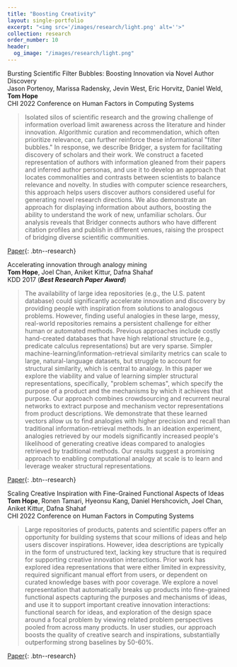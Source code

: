 ```yaml
---
title: "Boosting Creativity"
layout: single-portfolio
excerpt: "<img src='/images/research/light.png' alt=''>"
collection: research
order_number: 10
header: 
  og_image: "/images/research/light.png"
---
```


Bursting Scientific Filter Bubbles: Boosting Innovation via Novel Author Discovery
<br>
Jason Portenoy, Marissa Radensky, Jevin West, Eric Horvitz, Daniel Weld, **Tom Hope**
<br>
CHI 2022 Conference on Human Factors in Computing Systems

> Isolated silos of scientific research and the growing challenge of information overload limit awareness across the literature and hinder innovation. Algorithmic curation and recommendation, which often prioritize relevance, can further reinforce these informational "filter bubbles." In response, we describe Bridger, a system for facilitating discovery of scholars and their work. We construct a faceted representation of authors with information gleaned from their papers and inferred author personas, and use it to develop an approach that locates commonalities and contrasts between scientists to balance relevance and novelty. In studies with computer science researchers, this approach helps users discover authors considered useful for generating novel research directions. We also demonstrate an approach for displaying information about authors, boosting the ability to understand the work of new, unfamiliar scholars. Our analysis reveals that Bridger connects authors who have different citation profiles and publish in different venues, raising the prospect of bridging diverse scientific communities.

[Paper](https://arxiv.org/abs/2108.05669){: .btn--research}


Accelerating innovation through analogy mining
<br>
**Tom Hope**, Joel Chan, Aniket Kittur, Dafna Shahaf
<br>
KDD 2017 (**_Best Research Paper Award_**)

> The availability of large idea repositories (e.g., the U.S. patent database) could significantly accelerate innovation and discovery by providing people with inspiration from solutions to analogous problems. However, finding useful analogies in these large, messy, real-world repositories remains a persistent challenge for either human or automated methods. Previous approaches include costly hand-created databases that have high relational structure (e.g., predicate calculus representations) but are very sparse. Simpler machine-learning/information-retrieval similarity metrics can scale to large, natural-language datasets, but struggle to account for structural similarity, which is central to analogy. In this paper we explore the viability and value of learning simpler structural representations, specifically, "problem schemas", which specify the purpose of a product and the mechanisms by which it achieves that purpose. Our approach combines crowdsourcing and recurrent neural networks to extract purpose and mechanism vector representations from product descriptions. We demonstrate that these learned vectors allow us to find analogies with higher precision and recall than traditional information-retrieval methods. In an ideation experiment, analogies retrieved by our models significantly increased people's likelihood of generating creative ideas compared to analogies retrieved by traditional methods. Our results suggest a promising approach to enabling computational analogy at scale is to learn and leverage weaker structural representations.

[Paper](https://arxiv.org/abs/1706.05585){: .btn--research}


Scaling Creative Inspiration with Fine-Grained Functional Aspects of Ideas
<br>
**Tom Hope**, Ronen Tamari, Hyeonsu Kang, Daniel Hershcovich, Joel Chan, Aniket Kittur, Dafna Shahaf
<br>
CHI 2022 Conference on Human Factors in Computing Systems

> Large repositories of products, patents and scientific papers offer an opportunity for building systems that scour millions of ideas and help users discover inspirations. However, idea descriptions are typically in the form of unstructured text, lacking key structure that is required for supporting creative innovation interactions. Prior work has explored idea representations that were either limited in expressivity, required significant manual effort from users, or dependent on curated knowledge bases with poor coverage. We explore a novel representation that automatically breaks up products into fine-grained functional aspects capturing the purposes and mechanisms of ideas, and use it to support important creative innovation interactions: functional search for ideas, and exploration of the design space around a focal problem by viewing related problem perspectives pooled from across many products. In user studies, our approach boosts the quality of creative search and inspirations, substantially outperforming strong baselines by 50-60%.

[Paper](https://arxiv.org/abs/2102.09761){: .btn--research}

